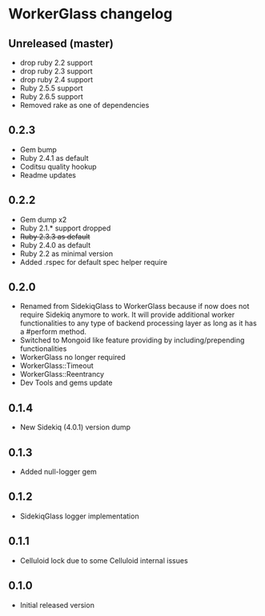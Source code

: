 # WorkerGlass changelog

## Unreleased (master)
- drop ruby 2.2 support
- drop ruby 2.3 support
- drop ruby 2.4 support
- Ruby 2.5.5 support
- Ruby 2.6.5 support
- Removed rake as one of dependencies

## 0.2.3
- Gem bump
- Ruby 2.4.1 as default
- Coditsu quality hookup
- Readme updates

## 0.2.2
- Gem dump x2
- Ruby 2.1.* support dropped
- ~~Ruby 2.3.3 as default~~
- Ruby 2.4.0 as default
- Ruby 2.2 as minimal version
- Added .rspec for default spec helper require

## 0.2.0
- Renamed from SidekiqGlass to WorkerGlass because if now does not require Sidekiq anymore to work. It will provide additional worker functionalities to any type of backend processing layer as long as it has a #perform method.
- Switched to Mongoid like feature providing by including/prepending functionalities
- WorkerGlass no longer required
- WorkerGlass::Timeout
- WorkerGlass::Reentrancy
- Dev Tools and gems update

## 0.1.4

- New Sidekiq (4.0.1) version dump

## 0.1.3

- Added null-logger gem

## 0.1.2

- SidekiqGlass logger implementation

## 0.1.1

- Celluloid lock due to some Celluloid internal issues

## 0.1.0

- Initial released version
